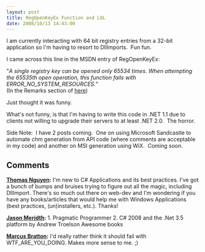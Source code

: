 ```yaml
---
layout: post
title: RegOpenKeyEx Function and LOL
date: 2008/10/13 14:43:00
---
```



I am currently interacting with 64 bit registry entries from a 32-bit application so I'm having to resort to DllImports.  Fun fun.

I came across this line in the MSDN entry of RegOpenKeyEx:  


"_A single registry key can be opened only 65534 times. When attempting the 65535th open operation, this function fails with ERROR_NO_SYSTEM_RESOURCES._"  
(In the Remarks section of [here](http://msdn.microsoft.com/en-us/library/ms724897%28VS.85%29.aspx)) 

Just thought it was funny.

What's not funny, is that I'm having to write this code in .NET 1.1 due to clients not willing to upgrade their servers to at least .NET 2.0.  The horror.  


Side Note:  I have 2 posts coming.  One on using Microsoft Sandcastle to automate chm generation from API code (where comments are acceptable in my code) and another on MSI generation using WiX.  Coming soon.

## Comments

**[Thomas Nguyen](#279 "2008-10-13 19:22:25"):** I'm new to C# Applications and its best practices. I've got a bunch of bumps and bruises trying to figure out all the magic, including DllImport. There's so much out there on web-dev and I'm wondering if you have any books/articles that would help me with Windows Applications (best practices, (un)installers, etc.). Thanks!

**[Jason Meridth](#280 "2008-10-13 20:18:11"):** 1\. Pragmatic Programmer 2\. C# 2008 and the .Net 3.5 platform by Andrew Troelson Awesome books

**[Marcus Bratton](#281 "2008-10-20 18:18:31"):** I'd really rather think it should fail with WTF_ARE_YOU_DOING. Makes more sense to me. ;)

